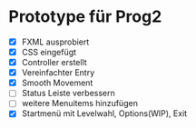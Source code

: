 # Prototype für Prog2
- [x] FXML ausprobiert
- [x] CSS eingefügt
- [x] Controller erstellt
- [x] Vereinfachter Entry
- [x] Smooth Movement
- [ ] Status Leiste verbessern
- [ ] weitere Menuitems hinzufügen
- [x] Startmenü mit Levelwahl, Options(WIP), Exit
